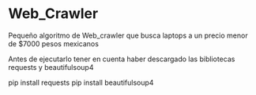 # Web_Crawler
Pequeño algoritmo de Web_crawler que busca laptops a un precio menor de $7000 pesos mexicanos

Antes de ejecutarlo tener en cuenta haber descargado las bibliotecas requests y beautifulsoup4

pip install requests
pip install beautifulsoup4
